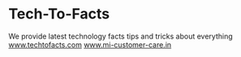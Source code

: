 # Tech-To-Facts
We provide latest technology facts tips and tricks about everything
www.techtofacts.com
www.mi-customer-care.in
